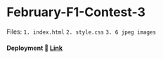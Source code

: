 <h1>February-F1-Contest-3</h1>

Files:
`1. index.html`
`2. style.css`
`3. 6 jpeg images`
</h3>

####  Deployment 🚀 [Link]()
